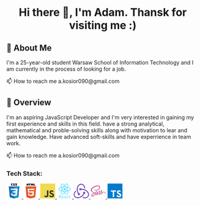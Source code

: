 <h1 align="center">Hi there 👋, I'm Adam. Thansk for visiting me :)</h1>
<h2 align="left"> 💬 About Me </h2>
<p align="left"> 
I'm a 25-year-old student Warsaw School of Information Technology and I am currently in the process of looking for a job.
</p>
<p align ="left">📫 How to reach me a.kosior090@gmail.com</p>
</p>
<h2 align="left"> 🔎 Overview </h2>
<p align="left"> 
I'm an aspiring JavaScript Developer and I'm very interested in gaining my first experience and skills in this field. have a strong analytical, mathematical and proble-solving skills along with motivation to lear and gain knowledge.  Have advanced soft-skills and have experrience in team work. 
</p>
<p align ="left">📫 How to reach me a.kosior090@gmail.com</p>
</p>

<h3 align="left">Tech Stack:</h3>
<p align="left"> <a href="https://www.w3schools.com/css/" target="_blank" rel="noreferrer"> <img src="https://raw.githubusercontent.com/devicons/devicon/master/icons/css3/css3-original-wordmark.svg" alt="css3" width="40" height="40"/> </a> <a href="https://www.w3.org/html/" target="_blank" rel="noreferrer"> <img src="https://raw.githubusercontent.com/devicons/devicon/master/icons/html5/html5-original-wordmark.svg" alt="html5" width="40" height="40"/> </a> <a href="https://developer.mozilla.org/en-US/docs/Web/JavaScript" target="_blank" rel="noreferrer"> <img src="https://raw.githubusercontent.com/devicons/devicon/master/icons/javascript/javascript-original.svg" alt="javascript" width="40" height="40"/> </a> <a href="https://reactjs.org/" target="_blank" rel="noreferrer"> <img src="https://raw.githubusercontent.com/devicons/devicon/master/icons/react/react-original-wordmark.svg" alt="react" width="40" height="40"/> </a> <a href="https://redux.js.org" target="_blank" rel="noreferrer"> <img src="https://raw.githubusercontent.com/devicons/devicon/master/icons/redux/redux-original.svg" alt="redux" width="40" height="40"/> </a> <a href="https://sass-lang.com" target="_blank" rel="noreferrer"> <img src="https://raw.githubusercontent.com/devicons/devicon/master/icons/sass/sass-original.svg" alt="sass" width="40" height="40"/> </a> <a href="https://www.typescriptlang.org/" target="_blank" rel="noreferrer"> <img src="https://raw.githubusercontent.com/devicons/devicon/master/icons/typescript/typescript-original.svg" alt="typescript" width="40" height="40"/> </a> </p>
